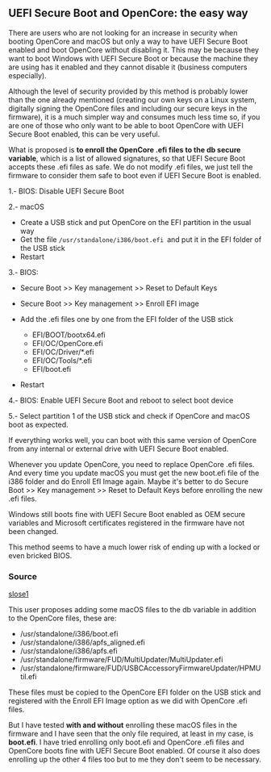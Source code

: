 ## UEFI Secure Boot and OpenCore: the easy way

There are users who are not looking for an increase in security when booting OpenCore and macOS but only a way to have UEFI Secure Boot enabled and boot OpenCore without disabling it. This may be because they want to boot Windows with UEFI Secure Boot or because the machine they are using has it enabled and they cannot disable it (business computers especially). 

Although the level of security provided by this method is probably lower than the one already mentioned (creating our own keys on a Linux system, digitally signing the OpenCore files and including our secure keys in the firmware), it is a much simpler way and consumes much less time so, if you are one of those who only want to be able to boot OpenCore with UEFI Secure Boot enabled, this can be very useful. 

What is proposed is **to enroll the OpenCore .efi files to the db secure variable**, which is a list of allowed signatures, so that UEFI Secure Boot accepts these .efi files as safe. We do not modify .efi files, we just tell the firmware to consider them safe to boot even if UEFI Secure Boot is enabled. 

1.- BIOS: Disable UEFI Secure Boot

2.- macOS

- Create a USB stick and put OpenCore on the EFI partition in the usual way
- Get the file `/usr/standalone/i386/boot.efi `and put it in the EFI folder of the USB stick
- Restart

3.- BIOS:

- Secure Boot >> Key management >> Reset to Default Keys

- Secure Boot >> Key management >> Enroll EFI image

- Add the .efi files one by one from the EFI folder of the USB stick
	- EFI/BOOT/bootx64.efi
	- EFI/OC/OpenCore.efi
	- EFI/OC/Driver/*.efi
	- EFI/OC/Tools/*.efi
	- EFI/boot.efi

- Restart

4.- BIOS: Enable UEFI Secure Boot and reboot to select boot device
 
5.- Select partition 1 of the USB stick and check if OpenCore and macOS boot as expected.

If everything works well, you can boot with this same version of OpenCore from any internal or external drive with UEFI Secure Boot enabled.

Whenever you update OpenCore, you need to replace OpenCore .efi files. And every time you update macOS you must get the new boot.efi file of the i386 folder and do Enroll EfI Image again. Maybe it's better to do Secure Boot >> Key management >> Reset to Default Keys before enrolling the new .efi files.

Windows still boots fine with UEFI Secure Boot enabled as OEM secure variables and Microsoft certificates registered in the firmware have not been changed.

This method seems to have a much lower risk of ending up with a locked or even bricked BIOS.

### Source

[slose1](https://github.com/slose1/B460M-aorus-elite-Opencore)

This user proposes adding some macOS files to the db variable in addition to the OpenCore files, these are:

- /usr/standalone/i386/boot.efi
- /usr/standalone/i386/apfs_aligned.efi
- /usr/standalone/i386/apfs.efi
- /usr/standalone/firmware/FUD/MultiUpdater/MultiUpdater.efi
- /usr/standalone/firmware/FUD/USBCAccessoryFirmwareUpdater/HPMUtil.efi

These files must be copied to the OpenCore EFI folder on the USB stick and registered with the Enroll EFI Image option as we did with OpenCore .efi files.

But I have tested **with and without** enrolling these macOS files in the firmware and I have seen that the only file required, at least in my case, is **boot.efi**. I have tried enrolling only boot.efi and OpenCore .efi files and OpenCore boots fine with UEFI Secure Boot enabled. Of course it also does enrolling up the other 4 files too but to me they don't seem to be necessary.

